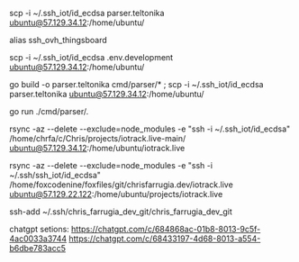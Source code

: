 scp -i ~/.ssh_iot/id_ecdsa parser.teltonika ubuntu@57.129.34.12:/home/ubuntu/

alias ssh_ovh_thingsboard


scp -i ~/.ssh_iot/id_ecdsa .env.development ubuntu@57.129.34.12:/home/ubuntu/

go build -o parser.teltonika cmd/parser/* ; scp -i ~/.ssh_iot/id_ecdsa parser.teltonika ubuntu@57.129.34.12:/home/ubuntu/


go run ./cmd/parser/.



rsync -az --delete --exclude=node_modules -e "ssh -i ~/.ssh_iot/id_ecdsa" /home/chrfa/c/Chris/projects/iotrack.live-main/ ubuntu@57.129.34.12:/home/ubuntu/iotrack.live

rsync -az --delete --exclude=node_modules -e "ssh -i ~/.ssh/ssh_iot/id_ecdsa" /home/foxcodenine/foxfiles/git/chrisfarrugia.dev/iotrack.live ubuntu@57.129.22.122:/home/ubuntu/projects/iotrack.live

ssh-add ~/.ssh/chris_farrugia_dev_git/chris_farrugia_dev_git


chatgpt setions:
https://chatgpt.com/c/684868ac-01b8-8013-9c5f-4ac0033a3744
https://chatgpt.com/c/68433197-4d68-8013-a554-b6dbe783acc5